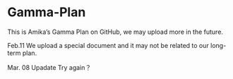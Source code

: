 # Gamma-Plan
This is Amika’s Gamma Plan on GitHub, we may upload more in the future.

Feb.11 We upload a special document and it may not be related to our long-term plan.

Mar. 08 Upadate Try again？